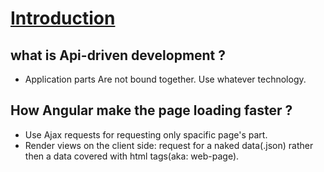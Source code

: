 
[Introduction](http://campus.codeschool.com/courses/shaping-up-with-angular-js/level/1/section/1/creating-a-store-module)
===


what is Api-driven development ?
-----
- Application parts Are not bound together. Use whatever technology.

How Angular make the page loading faster ? 
-------
- Use Ajax requests for requesting only spacific page's part.
- Render views on the client side: request for a naked data(.json) rather then a data covered with html tags(aka: web-page).

